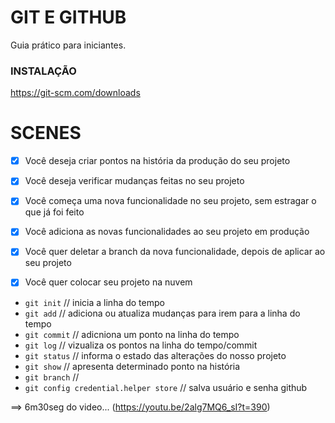 # GIT E GITHUB

Guia prático para iniciantes.

### INSTALAÇÃO

https://git-scm.com/downloads

# SCENES

- [x] Você deseja criar pontos na história da produção do seu projeto
- [x] Você deseja verificar mudanças feitas no seu projeto

- [x] Você começa uma nova funcionalidade no seu projeto, sem estragar o que já foi feito
- [x] Você adiciona as novas funcionalidades ao seu projeto em produção
- [x] Você quer deletar a branch da nova funcionalidade, depois de aplicar ao seu projeto

- [x] Você quer colocar seu projeto na nuvem

- `git init` // inicia a linha do tempo
- `git add` // adiciona ou atualiza mudanças para irem para a linha do tempo
- `git commit` // adicniona um ponto na linha do tempo
- `git log` // vizualiza os pontos na linha do tempo/commit
- `git status` // informa o estado das alterações do nosso projeto
- `git show` // apresenta determinado ponto na história
-  `git branch` // 
- `git config credential.helper store` // salva usuário e senha github

==> 6m30seg do video... (https://youtu.be/2alg7MQ6_sI?t=390)
